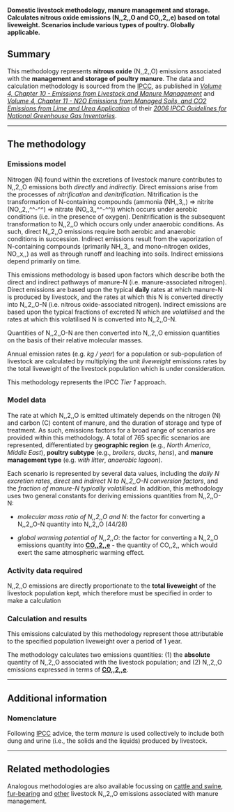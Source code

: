 **Domestic livestock methodology, manure management and storage.
Calculates nitrous oxide emissions (N,,2,,O and CO,,2,,e) based on total
liveweight. Scenarios include various types of poultry. Globally
applicable.**

## Summary

This methodology represents **nitrous oxide** (N,,2,,O) emissions
associated with the **management and storage of poultry manure**. The
data and calculation methodology is sourced from the [IPCC](IPCC), as
published in *[Volume 4, Chapter 10 - Emissions from Livestock and
Manure
Management](http://www.ipcc-nggip.iges.or.jp/public/2006gl/pdf/4_Volume4/V4_10_Ch10_Livestock.pdf)*
and *[Volume 4, Chapter 11 - N2O Emissions from Managed Soils, and CO2
Emissions from Lime and Urea
Application](http://www.ipcc-nggip.iges.or.jp/public/2006gl/pdf/4_Volume4/V4_11_Ch11_N2O&CO2.pdf)*
of their *[2006 IPCC Guidelines for National Greenhouse Gas
Inventories](http://www.ipcc-nggip.iges.or.jp/public/2006gl/index.html)*.

-----

## The methodology

### Emissions model

Nitrogen (N) found within the excretions of livestock manure contributes
to N,,2,,O emissions both *directly* and *indirectly*. Direct emissions
arise from the processes of *nitrification* and *denitrification*.
Nitrification is the transformation of N-containing compounds (ammonia
(NH,,3,,) =\> nitrite (NO,,2,,^^-^^) =\> nitrate (NO,,3,,^^-^^)) which
occurs under aerobic conditions (i.e. in the presence of oxygen).
Denitrification is the subsequent transformation to N,,2,,O which occurs
only under anaerobic conditions. As such, direct N,,2,,O emissions
require both aerobic and anaerobic conditions in succession. Indirect
emissions result from the vaporization of N-containing compounds
(primarily NH,,3,, and mono-nitrogen oxides, NO,,x,,) as well as through
runoff and leaching into soils. Indirect emissions depend primarily on
time.

This emissions methodology is based upon factors which describe both the
direct and indirect pathways of manure-N (i.e. manure-associated
nitrogen). Direct emissions are based upon the typical **daily** rates
at which manure-N is produced by livestock, and the rates at which this
N is converted directly into N,,2,,O-N (i.e. nitrous oxide-associated
nitrogen). Indirect emissions are based upon the typical fractions of
excreted N which are *volatilised* and the rates at which this
volatilised N is converted into N,,2,,O-N.

Quantities of N,,2,,O-N are then converted into N,,2,,O emission
quantities on the basis of their relative molecular masses.

Annual emission rates (e.g. *kg / year*) for a population or
sub-population of livestock are calculated by multiplying the unit
*liveweight* emissions rates by the total liveweight of the livestock
population which is under consideration.

This methodology represents the IPCC *Tier 1* approach.

### Model data

The rate at which N,,2,,O is emitted ultimately depends on the nitrogen
(N) and carbon (C) content of manure, and the duration of storage and
type of treatment. As such, emissions factors for a broad range of
scenarios are provided within this methodology. A total of 765 specific
scenarios are represented, differentiated by **geographic region**
(e.g., *North America*, *Middle East*), **poultry subtype** (e.g.,
*broilers*, *ducks*, *hens*), and **manure management type** (e.g. *with
litter*, *anaerobic lagoon*).

Each scenario is represented by several data values, including the
*daily N excretion rates*, *direct* and *indirect N to N,,2,,O-N
conversion factors*, and the *fraction of manure-N typically
volatilised*. In addition, this methodology uses two general constants
for deriving emissions quantities from N,,2,,O-N:

  - *molecular mass ratio of N,,2,,O and N*: the factor for converting a
    N,,2,,O-N quantity into N,,2,,O (44/28)

<!-- end list -->

  - *global warming potential of N,,2,,O*: the factor for converting a
    N,,2,,O emissions quantity into
    **[CO,,2,,e](Greenhouse_gases_Global_warming_potentials)** - the
    quantity of CO,,2,, which would exert the same atmospheric warming
    effect.

### Activity data required

N,,2,,O emissions are directly proportionate to the **total liveweight**
of the livestock population kept, which therefore must be specified in
order to make a calculation

### Calculation and results

This emissions calculated by this methodology represent those
attributable to the specified population liveweight over a period of 1
year.

The methodology calculates two emissions quantities: (1) the
**absolute** quantity of N,,2,,O associated with the livestock
population; and (2) N,,2,,O emissions expressed in terms of
**[CO,,2,,e](Greenhouse_gases_Global_warming_potentials)**.

-----

## Additional information

### Nomenclature

Following [IPCC](IPCC) advice, the term *manure* is used collectively to
include both dung and urine (i.e., the solids and the liquids) produced
by livestock.

-----

## Related methodologies

Analogous methodologies are also available focussing on [cattle and
swine](Cattle_and_swine_manure_nitrous_oxide_emissions),
[fur-bearing](Fur_bearing_livestock_manure_nitrous_oxide_emissions) and
[other](Other_livestock_manure_nitrous_oxide_emissions) livestock
N,,2,,O emissions associated with manure management.
